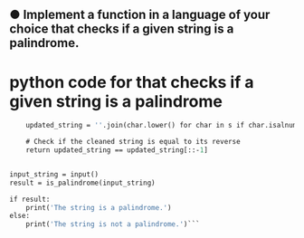 ## ● Implement a function in a language of your choice that checks if a given string is a palindrome.


# python code for that checks if a given string is a palindrome

```def is_palindrome(s):
    updated_string = ''.join(char.lower() for char in s if char.isalnum())

    # Check if the cleaned string is equal to its reverse
    return updated_string == updated_string[::-1]


input_string = input()
result = is_palindrome(input_string)

if result:
    print('The string is a palindrome.')
else:
    print('The string is not a palindrome.')```
